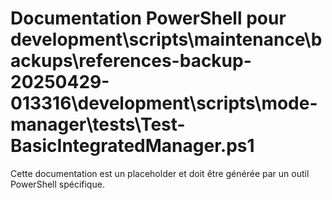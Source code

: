 # Documentation PowerShell pour development\scripts\maintenance\backups\references-backup-20250429-013316\development\scripts\mode-manager\tests\Test-BasicIntegratedManager.ps1

Cette documentation est un placeholder et doit être générée par un outil PowerShell spécifique.
